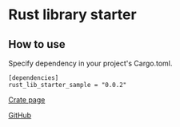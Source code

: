 # Rust library starter

## How to use

Specify dependency in your project's Cargo.toml.

<!-- replace start -->
    [dependencies]
    rust_lib_starter_sample = "0.0.2"
<!-- replace end -->

[Crate page](https://crates.io/crates/rust_lib_starter_sample)

[GitHub](https://github.com/ruimo/rust_lib_starter_sample)
